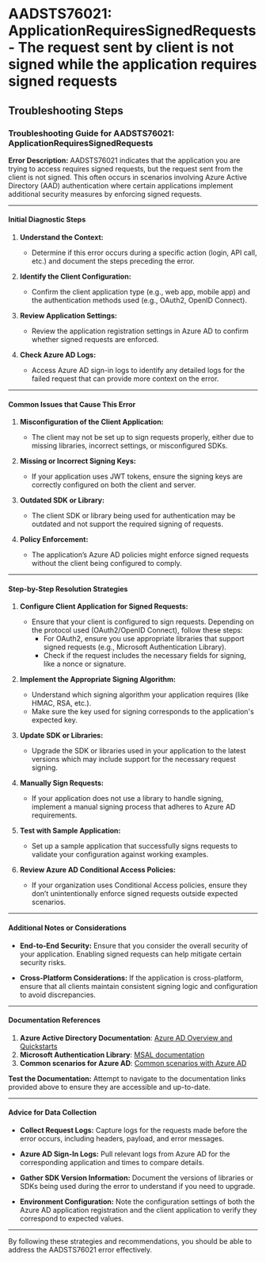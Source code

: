 # AADSTS76021: ApplicationRequiresSignedRequests - The request sent by client is not signed while the application requires signed requests


## Troubleshooting Steps
### Troubleshooting Guide for AADSTS76021: ApplicationRequiresSignedRequests

**Error Description:**
AADSTS76021 indicates that the application you are trying to access requires signed requests, but the request sent from the client is not signed. This often occurs in scenarios involving Azure Active Directory (AAD) authentication where certain applications implement additional security measures by enforcing signed requests.

---

#### Initial Diagnostic Steps

1. **Understand the Context:**
   - Determine if this error occurs during a specific action (login, API call, etc.) and document the steps preceding the error.

2. **Identify the Client Configuration:**
   - Confirm the client application type (e.g., web app, mobile app) and the authentication methods used (e.g., OAuth2, OpenID Connect).

3. **Review Application Settings:**
   - Review the application registration settings in Azure AD to confirm whether signed requests are enforced.

4. **Check Azure AD Logs:**
   - Access Azure AD sign-in logs to identify any detailed logs for the failed request that can provide more context on the error.

---

#### Common Issues that Cause This Error

1. **Misconfiguration of the Client Application:**
   - The client may not be set up to sign requests properly, either due to missing libraries, incorrect settings, or misconfigured SDKs.

2. **Missing or Incorrect Signing Keys:**
   - If your application uses JWT tokens, ensure the signing keys are correctly configured on both the client and server.

3. **Outdated SDK or Library:**
   - The client SDK or library being used for authentication may be outdated and not support the required signing of requests.

4. **Policy Enforcement:**
   - The application’s Azure AD policies might enforce signed requests without the client being configured to comply.

---

#### Step-by-Step Resolution Strategies

1. **Configure Client Application for Signed Requests:**
   - Ensure that your client is configured to sign requests. Depending on the protocol used (OAuth2/OpenID Connect), follow these steps:
     - For OAuth2, ensure you use appropriate libraries that support signed requests (e.g., Microsoft Authentication Library).
     - Check if the request includes the necessary fields for signing, like a nonce or signature.

2. **Implement the Appropriate Signing Algorithm:**
   - Understand which signing algorithm your application requires (like HMAC, RSA, etc.).
   - Make sure the key used for signing corresponds to the application's expected key.

3. **Update SDK or Libraries:**
   - Upgrade the SDK or libraries used in your application to the latest versions which may include support for the necessary request signing.

4. **Manually Sign Requests:**
   - If your application does not use a library to handle signing, implement a manual signing process that adheres to Azure AD requirements.

5. **Test with Sample Application:**
   - Set up a sample application that successfully signs requests to validate your configuration against working examples.

6. **Review Azure AD Conditional Access Policies:**
   - If your organization uses Conditional Access policies, ensure they don’t unintentionally enforce signed requests outside expected scenarios.

---

#### Additional Notes or Considerations

- **End-to-End Security:**
  Ensure that you consider the overall security of your application. Enabling signed requests can help mitigate certain security risks.

- **Cross-Platform Considerations:**
  If the application is cross-platform, ensure that all clients maintain consistent signing logic and configuration to avoid discrepancies.

---

#### Documentation References

1. **Azure Active Directory Documentation**: [Azure AD Overview and Quickstarts](https://learn.microsoft.com/en-us/azure/active-directory/develop/quickstart-v2-aspnet)
2. **Microsoft Authentication Library**: [MSAL documentation](https://learn.microsoft.com/en-us/azure/active-directory/develop/msal-overview)
3. **Common scenarios for Azure AD**: [Common scenarios with Azure AD](https://learn.microsoft.com/en-us/azure/active-directory/develop/scenario-desktop-setup)

**Test the Documentation:**
Attempt to navigate to the documentation links provided above to ensure they are accessible and up-to-date.

---

#### Advice for Data Collection

- **Collect Request Logs:**
  Capture logs for the requests made before the error occurs, including headers, payload, and error messages.

- **Azure AD Sign-In Logs:**
  Pull relevant logs from Azure AD for the corresponding application and times to compare details.

- **Gather SDK Version Information:**
  Document the versions of libraries or SDKs being used during the error to understand if you need to upgrade.

- **Environment Configuration:**
  Note the configuration settings of both the Azure AD application registration and the client application to verify they correspond to expected values.

---

By following these strategies and recommendations, you should be able to address the AADSTS76021 error effectively.